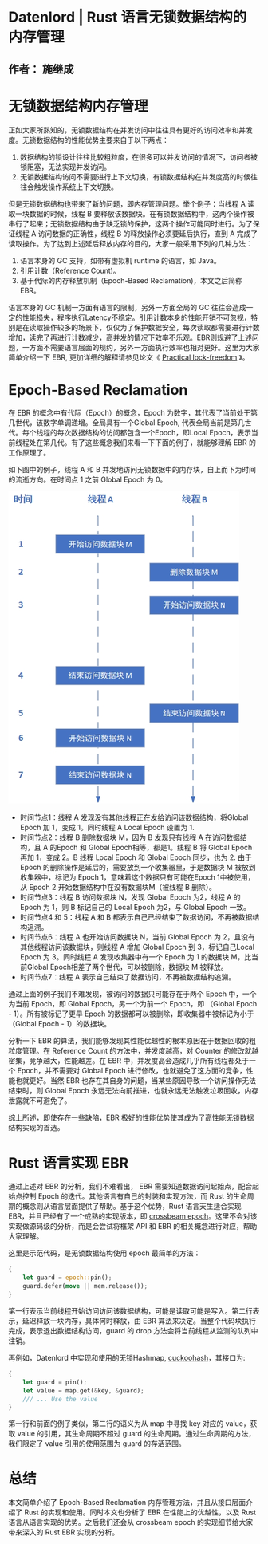 # Datenlord | Rust 语言无锁数据结构的内存管理

作者： 施继成 
-------

# 无锁数据结构内存管理

正如大家所熟知的，无锁数据结构在并发访问中往往具有更好的访问效率和并发度。无锁数据结构的性能优势主要来自于以下两点：

1. 数据结构的锁设计往往比较粗粒度，在很多可以并发访问的情况下，访问者被锁阻塞，无法实现并发访问。
2. 无锁数据结构访问不需要进行上下文切换，有锁数据结构在并发度高的时候往往会触发操作系统上下文切换。

但是无锁数据结构也带来了新的问题，即内存管理问题。举个例子：当线程 A 读取一块数据的时候，线程 B 要释放该数据块。在有锁数据结构中，这两个操作被串行了起来；无锁数据结构由于缺乏锁的保护，这两个操作可能同时进行。为了保证线程 A 访问数据的正确性，线程 B 的释放操作必须要延后执行，直到 A 完成了读取操作。为了达到上述延后释放内存的目的，大家一般采用下列的几种方法：

1. 语言本身的 GC 支持，如带有虚拟机 runtime 的语言，如 Java。
2. 引用计数（Reference Count)。
3. 基于代际的内存释放机制（Epoch-Based Reclamation)，本文之后简称EBR。

语言本身的 GC 机制一方面有语言的限制，另外一方面全局的 GC 往往会造成一定的性能损失，程序执行Latency不稳定。引用计数本身的性能开销不可忽视，特别是在读取操作较多的场景下，仅仅为了保护数据安全，每次读取都需要进行计数增加，读完了再进行计数减少，高并发的情况下效率不乐观。EBR则规避了上述问题，一方面不需要语言层面的规约，另外一方面执行效率也相对更好。这里为大家简单介绍一下 EBR, 更加详细的解释请参见论文《 [Practical lock-freedom](https://www.cl.cam.ac.uk/techreports/UCAM-CL-TR-579.pdf) 》。

# Epoch-Based Reclamation

在 EBR 的概念中有代际（Epoch）的概念，Epoch 为数字，其代表了当前处于第几世代，该数字单调递增。全局具有一个Global Epoch, 代表全局当前是第几世代。每个线程的每次数据结构的访问都包含一个Epoch，即Local Epoch，表示当前线程处在第几代。有了这些概念我们来看一下下面的例子，就能够理解 EBR 的工作原理了。

如下图中的例子，线程 A 和 B 并发地访问无锁数据中的内存块，自上而下为时间的流逝方向。在时间点 1 之前 Global Epoch 为 0。

![epoch example](./image/datenlord/epoch-example.jpg)

* 时间节点1：线程 A 发现没有其他线程正在发给访问该数据结构，将Global Epoch 加 1，变成 1。同时线程 A Local Epoch 设置为 1.
* 时间节点2：线程 B 删除数据块 M，因为 B 发现只有线程 A 在访问数据结构，且 A 的Epoch 和 Global Epoch相等，都是1。线程 B 将 Global Epoch 再加 1，变成 2。B 线程 Local Epoch 和 Global Epoch 同步，也为 2. 由于 Epoch 的删除操作是延后的，需要放到一个收集器里，于是数据块 M 被放到收集器中，标记为 Epoch 1，意味着这个数据只有可能在Epoch 1中被使用，从 Epoch 2 开始数据结构中在没有数据块M（被线程 B 删除）。
* 时间节点3：线程 B 访问数据块 N，发现 Global Epoch 为2，线程 A 的 Epoch 为 1，则 B 标记自己的 Local Epoch 为2，与 Global Epoch 一致。
* 时间节点4 和 5：线程 A 和 B 都表示自己已经结束了数据访问，不再被数据结构追溯。
* 时间节点6：线程 A 也开始访问数据块 N，当前 Global Epoch 为 2，且没有其他线程访问该数据块，则线程 A 增加 Global Epoch 到 3，标记自己Local Epoch 为 3。同时线程 A 发现收集器中有一个 Epoch 为 1 的数据块 M，比当前Global Epoch相差了两个世代，可以被删除，数据块 M 被释放。
* 时间节点7：线程 A 表示自己结束了数据访问，不再被数据结构追溯。

通过上面的例子我们不难发现，被访问的数据只可能存在于两个 Epoch 中，一个为当前 Epoch，即 Global Epoch，另一个为前一个 Epoch，即 （Global Epoch - 1）。所有被标记了更早 Epoch 的数据都可以被删除，即收集器中被标记为小于 （Global Epoch - 1）的数据块。

分析一下 EBR 的算法，我们能够发现其性能优越性的根本原因在于数据回收的粗粒度管理。在 Reference Count 的方法中，并发度越高，对 Counter 的修改就越密集，竞争越大，性能越差。在 EBR 中，并发度高会造成几乎所有线程都处于一个 Epoch，并不需要对 Global Epoch 进行修改，也就避免了这方面的竞争，性能也就更好。当然 EBR 也存在其自身的问题，当某些原因导致一个访问操作无法结束时，则 Global Epoch 永远无法向前推进，也就永远无法触发垃圾回收，内存泄露就不可避免了。

综上所述，即使存在一些缺陷，EBR 极好的性能优势使其成为了高性能无锁数据结构实现的首选。

# Rust 语言实现 EBR

通过上述对 EBR 的分析，我们不难看出， EBR 需要知道数据访问起始点，配合起始点控制 Epoch 的迭代。其他语言有自己的封装和实现方法，而 Rust 的生命周期的概念则从语言层面提供了帮助。基于这个优势，Rust 语言天生适合实现EBR，并且已经有了一个成熟的实现版本，即 [crossbeam epoch](https://github.com/crossbeam-rs/crossbeam/tree/master/crossbeam-epoch)。这里不会对该实现做源码级的分析，而是会尝试将框架 API 和 EBR 的相关概念进行对应，帮助大家理解。

这里是示范代码，是无锁数据结构使用 epoch 最简单的方法：

```rust
{
    let guard = epoch::pin();
    guard.defer(move || mem.release());
}
```

第一行表示当前线程开始访问访问该数据结构，可能是读取可能是写入。第二行表示，延迟释放一块内存，具体何时释放，由 EBR 算法来决定。当整个代码块执行完成，表示退出数据结构访问，guard 的 drop 方法会将当前线程从监测的队列中注销。

再例如，Datenlord 中实现和使用的无锁Hashmap, [cuckoohash](https://github.com/datenlord/lockfree-cuckoohash)，其接口为:

```rust
{
    let guard = pin();
    let value = map.get(&key, &guard);
    /// ... Use the value
}
```
第一行和前面的例子类似，第二行的语义为从 map 中寻找 key 对应的 value，获取 value 的引用，其生命周期不超过 guard 的生命周期。通过生命周期的方法，我们限定了 value 引用的使用范围为 guard 的存活范围。

# 总结
本文简单介绍了 Epoch-Based Reclamation 内存管理方法，并且从接口层面介绍了 Rust 的实现和使用。同时本文也分析了 EBR 在性能上的优越性，以及 Rust 语言从语言实现的优势。之后我们还会从 crossbeam epoch 的实现细节给大家带来深入的 Rust EBR 实现的分析。
